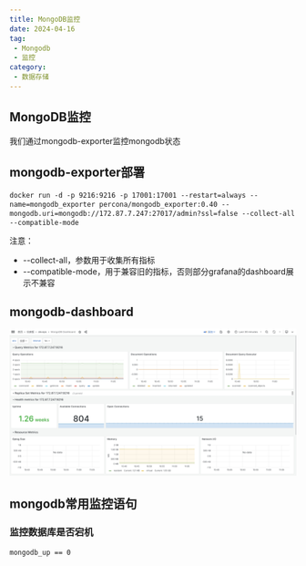 ```yaml
---
title: MongoDB监控
date: 2024-04-16
tag:
 - Mongodb
 - 监控
category:
 - 数据存储
---
```


<!-- more -->

## MongoDB监控

我们通过mongodb-exporter监控mongodb状态

## mongodb-exporter部署

```shell
docker run -d -p 9216:9216 -p 17001:17001 --restart=always --name=mongodb_exporter percona/mongodb_exporter:0.40 --mongodb.uri=mongodb://172.87.7.247:27017/admin?ssl=false --collect-all --compatible-mode
```

注意：

- --collect-all，参数用于收集所有指标
- --compatible-mode，用于兼容旧的指标，否则部分grafana的dashboard展示不兼容

## mongodb-dashboard

![mongodb-dashboard](./images/mongodb-dashboard.png)

## mongodb常用监控语句

### 监控数据库是否宕机

```promQL
mongodb_up == 0
```


